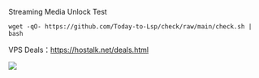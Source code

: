 Streaming Media Unlock Test

```
wget -qO- https://github.com/Today-to-Lsp/check/raw/main/check.sh | bash
```

VPS Deals：https://hostalk.net/deals.html

![](https://user-images.githubusercontent.com/13328328/226191175-2294d103-18d6-4931-8f53-6d1f8b918b81.png)
